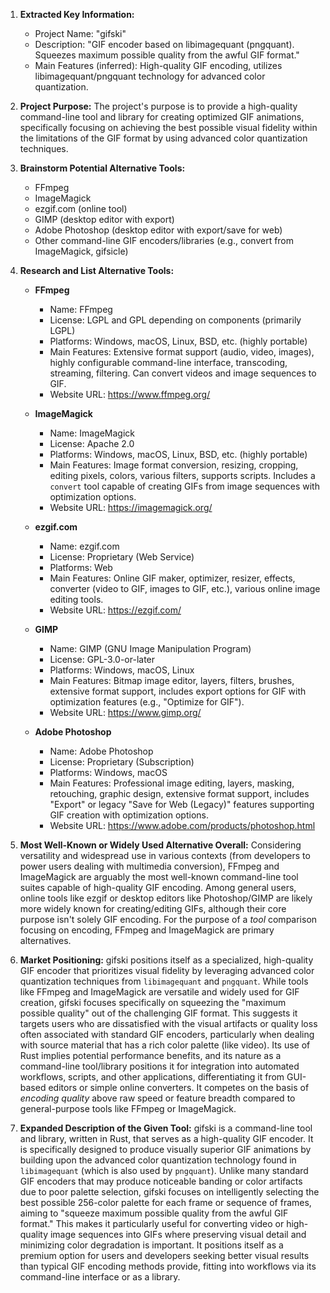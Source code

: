 1.  **Extracted Key Information:**
    *   Project Name: "gifski"
    *   Description: "GIF encoder based on libimagequant (pngquant). Squeezes maximum possible quality from the awful GIF format."
    *   Main Features (inferred): High-quality GIF encoding, utilizes libimagequant/pngquant technology for advanced color quantization.

2.  **Project Purpose:**
    The project's purpose is to provide a high-quality command-line tool and library for creating optimized GIF animations, specifically focusing on achieving the best possible visual fidelity within the limitations of the GIF format by using advanced color quantization techniques.

3.  **Brainstorm Potential Alternative Tools:**
    *   FFmpeg
    *   ImageMagick
    *   ezgif.com (online tool)
    *   GIMP (desktop editor with export)
    *   Adobe Photoshop (desktop editor with export/save for web)
    *   Other command-line GIF encoders/libraries (e.g., convert from ImageMagick, gifsicle)

4.  **Research and List Alternative Tools:**

    *   **FFmpeg**
        *   Name: FFmpeg
        *   License: LGPL and GPL depending on components (primarily LGPL)
        *   Platforms: Windows, macOS, Linux, BSD, etc. (highly portable)
        *   Main Features: Extensive format support (audio, video, images), highly configurable command-line interface, transcoding, streaming, filtering. Can convert videos and image sequences to GIF.
        *   Website URL: https://www.ffmpeg.org/

    *   **ImageMagick**
        *   Name: ImageMagick
        *   License: Apache 2.0
        *   Platforms: Windows, macOS, Linux, BSD, etc. (highly portable)
        *   Main Features: Image format conversion, resizing, cropping, editing pixels, colors, various filters, supports scripts. Includes a `convert` tool capable of creating GIFs from image sequences with optimization options.
        *   Website URL: https://imagemagick.org/

    *   **ezgif.com**
        *   Name: ezgif.com
        *   License: Proprietary (Web Service)
        *   Platforms: Web
        *   Main Features: Online GIF maker, optimizer, resizer, effects, converter (video to GIF, images to GIF, etc.), various online image editing tools.
        *   Website URL: https://ezgif.com/

    *   **GIMP**
        *   Name: GIMP (GNU Image Manipulation Program)
        *   License: GPL-3.0-or-later
        *   Platforms: Windows, macOS, Linux
        *   Main Features: Bitmap image editor, layers, filters, brushes, extensive format support, includes export options for GIF with optimization features (e.g., "Optimize for GIF").
        *   Website URL: https://www.gimp.org/

    *   **Adobe Photoshop**
        *   Name: Adobe Photoshop
        *   License: Proprietary (Subscription)
        *   Platforms: Windows, macOS
        *   Main Features: Professional image editing, layers, masking, retouching, graphic design, extensive format support, includes "Export" or legacy "Save for Web (Legacy)" features supporting GIF creation with optimization options.
        *   Website URL: https://www.adobe.com/products/photoshop.html

5.  **Most Well-Known or Widely Used Alternative Overall:**
    Considering versatility and widespread use in various contexts (from developers to power users dealing with multimedia conversion), FFmpeg and ImageMagick are arguably the most well-known command-line tool suites capable of high-quality GIF encoding. Among general users, online tools like ezgif or desktop editors like Photoshop/GIMP are likely more widely known for creating/editing GIFs, although their core purpose isn't solely GIF encoding. For the purpose of a *tool* comparison focusing on encoding, FFmpeg and ImageMagick are primary alternatives.

6.  **Market Positioning:**
    gifski positions itself as a specialized, high-quality GIF encoder that prioritizes visual fidelity by leveraging advanced color quantization techniques from `libimagequant` and `pngquant`. While tools like FFmpeg and ImageMagick are versatile and widely used for GIF creation, gifski focuses specifically on squeezing the "maximum possible quality" out of the challenging GIF format. This suggests it targets users who are dissatisfied with the visual artifacts or quality loss often associated with standard GIF encoders, particularly when dealing with source material that has a rich color palette (like video). Its use of Rust implies potential performance benefits, and its nature as a command-line tool/library positions it for integration into automated workflows, scripts, and other applications, differentiating it from GUI-based editors or simple online converters. It competes on the basis of *encoding quality* above raw speed or feature breadth compared to general-purpose tools like FFmpeg or ImageMagick.

7.  **Expanded Description of the Given Tool:**
    gifski is a command-line tool and library, written in Rust, that serves as a high-quality GIF encoder. It is specifically designed to produce visually superior GIF animations by building upon the advanced color quantization technology found in `libimagequant` (which is also used by `pngquant`). Unlike many standard GIF encoders that may produce noticeable banding or color artifacts due to poor palette selection, gifski focuses on intelligently selecting the best possible 256-color palette for each frame or sequence of frames, aiming to "squeeze maximum possible quality from the awful GIF format." This makes it particularly useful for converting video or high-quality image sequences into GIFs where preserving visual detail and minimizing color degradation is important. It positions itself as a premium option for users and developers seeking better visual results than typical GIF encoding methods provide, fitting into workflows via its command-line interface or as a library.